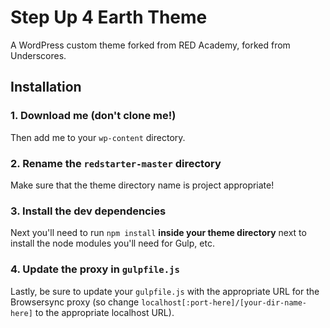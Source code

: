 # Step Up 4 Earth Theme

A WordPress custom theme forked from RED Academy, forked from Underscores.

## Installation

### 1. Download me (don't clone me!)

Then add me to your `wp-content` directory.

### 2. Rename the `redstarter-master` directory

Make sure that the theme directory name is project appropriate!

### 3. Install the dev dependencies

Next you'll need to run `npm install` **inside your theme directory** next to install the node modules you'll need for Gulp, etc.

### 4. Update the proxy in `gulpfile.js`

Lastly, be sure to update your `gulpfile.js` with the appropriate URL for the Browsersync proxy (so change `localhost[:port-here]/[your-dir-name-here]` to the appropriate localhost URL).
